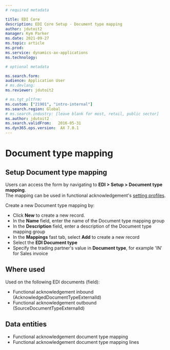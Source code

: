 ```yaml
---
# required metadata

title: EDI Core
description: EDI Core Setup - Document type mapping
author: jdutoit2
manager: Kym Parker
ms.date: 2021-09-27
ms.topic: article
ms.prod: 
ms.service: dynamics-ax-applications
ms.technology: 

# optional metadata

ms.search.form:  
audience: Application User
# ms.devlang: 
ms.reviewer: jdutoit2

# ms.tgt_pltfrm: 
ms.custom: ["21901", "intro-internal"]
ms.search.region: Global
# ms.search.industry: [leave blank for most, retail, public sector]
ms.author: jdutoit2
ms.search.validFrom:   2016-05-31
ms.dyn365.ops.version:  AX 7.0.1
---
```


# Document type mapping

## Setup Document type mapping
Users can access the form by navigating to **EDI > Setup > Document type mapping**. <br>
The mapping can be used in functional acknowledgement's [setting profiles](SETTING-PROFILES/Functional-acknowledgement.md).

Create a new Document type mapping by:
- Click **New** to create a new record. 
- In the **Name** field, enter the name of the Document type mapping group
- In the **Description** field, enter a description of the Document type mapping group
- In the **Mappings** fast tab, select **Add** to create a new record
- Select the **EDI Document type**
- Specify the trading partner's value in **Document type**, for example 'IN' for Sales invoice

## Where used
Used on the following EDI documents (field):
- Functional acknowledgement inbound (AcknowledgedDocumentTypeExternalId)
- Functional acknowledgement outbound (SourceDocumentTypeExternalId)

## Data entities
- Functional acknowledgement document type mapping
- Functional acknowledgement document type mapping lines


